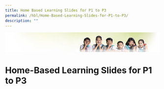 ```yaml
---
title: Home Based Learning Slides for P1 to P3
permalink: /hbl/Home-Based-Learning-Slides-for-P1-to-P3/
description: ""
---
```

![](/images/Banner.jpg)

Home-Based Learning Slides for P1 to P3
=======================================